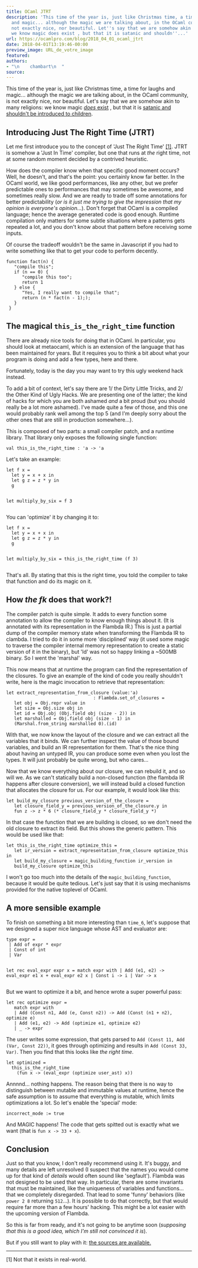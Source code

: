 ```yaml
---
title: OCaml JTRT
description: 'This time of the year is, just like Christmas time, a time for laughs
  and magic... although the magic we are talking about, in the OCaml community, is
  not exactly nice, nor beautiful. Let''s say that we are somehow akin to many religions:
  we know magic does exist , but that it is satanic and shouldn''...'
url: https://ocamlpro.com/blog/2018_04_01_ocaml_jtrt
date: 2018-04-01T13:19:46-00:00
preview_image: URL_de_votre_image
featured:
authors:
- "\n    chambart\n  "
source:
---
```


<p>This time of the year is, just like Christmas time, a time for laughs and magic... although the magic we are talking about, in the OCaml community, is not exactly nice, nor beautiful. Let's say that we are somehow akin to many religions: we know magic <a href="http://caml.inria.fr/pub/docs/manual-ocaml/libref/Obj.html#VALmagic"><em>does</em> exist</a> , but that it is <a href="https://en.wikipedia.org/wiki/Religious_debates_over_the_Harry_Potter_series">satanic and shouldn't be introduced to children</a>.</p>
<h2>Introducing Just The Right Time (JTRT)</h2>
<p>Let me first introduce you to the concept of 'Just The Right Time' <a href="https://ocamlpro.com/blog/feed#footnote1">[1]</a>. JTRT is somehow a 'Just In Time' compiler, but one that runs at <em>the</em> right time, not at some random moment decided by a contrived heuristic.</p>
<p>How does the compiler know when that specific good moment occurs? Well, he doesn't, and that's the point: you certainly know far better. In the OCaml world, we like good performances, like any other, but we prefer predictable ones to performances that may sometimes be awesome, and sometimes really slow. And we are ready to trade off some annotations for better predictability (<em>or is it just me trying to give the impression that my opinion is everyone's opinion...</em>). Don't forget that OCaml is a compiled language; hence the average generated code is good enough. Runtime compilation only matters for some subtle situations where a patterns gets repeated a lot, and you don't know about that pattern before receiving some inputs.</p>
<p>Of course the tradeoff wouldn't be the same in Javascript if you had to write something like that to get your code to perform decently.</p>
<pre><code class="language-javascript">function fact(n) {
   &quot;compile this&quot;;
   if (n == 0) {
      &quot;compile this too&quot;;
      return 1
   } else {
      &quot;Yes, I really want to compile that&quot;;
      return (n * fact(n - 1););
   }
 }
</code></pre>
<h2>The magical <code>this_is_the_right_time</code> function</h2>
<p>There are already nice tools for doing that in OCaml. In particular, you should look at metaocaml, which is an extension of the language that has been maintained for years. But it requires you to think a bit about what your program is doing and add a few types, here and there.</p>
<p>Fortunately, today is the day you may want to try this ugly weekend hack instead.</p>
<p>To add a bit of context, let's say there are 1/ the Dirty Little Tricks, and 2/ the Other Kind of Ugly Hacks. We are presenting one of the latter; the kind of hacks for which you are both ashamed <em>and</em> a bit proud (but you should really be a lot more ashamed). I've made quite a few of those, and this one would probably rank well among the top 5 (and I'm deeply sorry about the other ones that are still in production somewhere...).</p>
<p>This is composed of two parts: a small compiler patch, and a runtime library. That library only exposes the following single function:</p>
<pre><code class="language-ocaml">val this_is_the_right_time : 'a -&gt; 'a
</code></pre>
<p>Let's take an example:</p>
<pre><code class="language-ocaml">let f x =
  let y = x + x in
  let g z = z * y in
  g

let multiply_by_six = f 3
</code></pre>
<p>You can 'optimize' it by changing it to:</p>
<pre><code class="language-ocaml">let f x =
  let y = x + x in
  let g z = z * y in
  g

let multiply_by_six = this_is_the_right_time (f 3)
</code></pre>
<p>That's all. By stating that this is the right time, you told the compiler to take that function and do its magic on it.</p>
<h2>How <em>the f</em><em>k</em> does that work?!</h2>
<p>The compiler patch is quite simple. It adds to every function some annotation to allow the compiler to know enough things about it. (It is annotated with its representation in the Flambda IR.) This is just a partial dump of the compiler memory state when transforming the Flambda IR to clambda. I tried to do it in some more 'disciplined' way (it used some magic to traverse the compiler internal memory representation to create a static version of it in the binary), but 'ld' was not so happy linking a ~500MB binary. So I went the 'marshal' way.</p>
<p>This now means that at runtime the program can find the representation of the closures. To give an example of the kind of code you really shouldn't write, here is the magic invocation to retrieve that representation:</p>
<pre><code class="language-ocaml">let extract_representation_from_closure (value:'a)
                                 : Flambda.set_of_closures =
   let obj = Obj.repr value in
   let size = Obj.size obj in
   let id = Obj.obj (Obj.field obj (size - 2)) in
   let marshalled = Obj.field obj (size - 1) in
   (Marshal.from_string marshalled 0).(id)
</code></pre>
<p>With that, we now know the layout of the closure and we can extract all the variables that it binds. We can further inspect the value of those bound variables, and build an IR representation for them. That's the nice thing about having an untyped IR, you can produce some even when you lost the types. It will just probably be quite wrong, but who cares...</p>
<p>Now that we know everything about our closure, we can rebuild it, and so will we. As we can't statically build a non-closed function (the flambda IR happens after closure conversion), we will instead build a closed function that allocates the closure for us. For our example, it would look like this:</p>
<pre><code class="language-ocaml">let build_my_closure previous_version_of_the_closure =
   let closure_field_y = previous_version_of_the_closure.y in
   fun z -&gt; z * 6 (* closure_field_y * closure_field_y *)
</code></pre>
<p>In that case the function that we are building is closed, so we don't need the old closure to extract its field. But this shows the generic pattern. This would be used like that:</p>
<pre><code class="language-ocaml">let this_is_the_right_time optimize_this =
   let ir_version = extract_representation_from_closure optimize_this in
   let build_my_closure = magic_building_function ir_version in
   build_my_closure optimize_this
</code></pre>
<p>I won't go too much into the details of the <code>magic_building_function</code>, because it would be quite tedious. Let's just say that it is using mechanisms provided for the native toplevel of OCaml.</p>
<h2>A more sensible example</h2>
<p>To finish on something a bit more interesting than <code>time_6</code>, let's suppose that we designed a super nice language whose AST and evaluator are:</p>
<pre><code class="language-ocaml">type expr =
 | Add of expr * expr
 | Const of int
 | Var

let rec eval_expr expr x =
  match expr with
  | Add (e1, e2) -&gt; eval_expr e1 x + eval_expr e2 x
  | Const i -&gt; i
  | Var -&gt; x
</code></pre>
<p>But we want to optimize it a bit, and hence wrote a super powerful pass:</p>
<pre><code class="language-ocaml">let rec optimize expr =
   match expr with
   | Add (Const n1, Add (e, Const n2)) -&gt; Add (Const (n1 + n2), optimize e)
   | Add (e1, e2) -&gt; Add (optimize e1, optimize e2)
   | _ -&gt; expr
</code></pre>
<p>The user writes some expression, that gets parsed to <code>Add (Const 11, Add (Var, Const 22))</code>, it goes through optimizing and results in <code>Add (Const 33, Var)</code>. Then you find that this looks like <em>the right time</em>.</p>
<pre><code class="language-ocaml">let optimized =
  this_is_the_right_time
    (fun x -&gt; (eval_expr (optimize user_ast) x))
</code></pre>
<p>Annnnd... nothing happens. The reason being that there is no way to distinguish between mutable and immutable values at runtime, hence the safe assumption is to assume that everything is mutable, which limits optimizations a lot. So let's enable the 'special' mode:</p>
<pre><code class="language-ocaml">incorrect_mode := true
</code></pre>
<p>And MAGIC happens! The code that gets spitted out is exactly what we want (that is <code>fun x -&gt; 33 + x</code>).</p>
<h2>Conclusion</h2>
<p>Just so that you know, I don't really recommend using it. It's buggy, and many details are left unresolved (I suspect that the names you would come up for that kind of <em>details</em> would often sound like 'segfault'). Flambda was not designed to be used that way. In particular, there are some invariants that must be maintained, like the uniqueness of variables and functions... that we completely disregarded. That lead to some 'funny' behaviors (like <code>power 2 8</code> returning <code>512</code>...). It is possible to do that correctly, but that would require far more than a few hours' hacking. This might be a lot easier with the upcoming version of Flambda.</p>
<p>So this is far from ready, and it's not going to be anytime soon (<em>supposing that this is a good idea, which I'm still not convinced it is</em>).</p>
<p>But if you still want to play with it: <a href="https://github.com/chambart/ocaml-1/tree/flambda_jit">the sources are available.</a></p>
<hr/>
<p><span>[1]</span> Not that it exists in real-world.</p>

